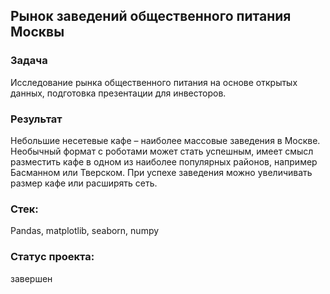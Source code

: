 ## Рынок заведений общественного питания Москвы
### Задача
Исследование рынка общественного питания на основе открытых данных, подготовка презентации для инвесторов.
### Результат
Небольшие несетевые кафе – наиболее массовые заведения в Москве. Необычный формат с роботами может стать успешным, имеет смысл разместить кафе в одном из наиболее популярных районов, например Басманном или Тверском. При успехе заведения можно увеличивать размер кафе или расширять сеть.
### Стек:
Pandas, matplotlib, seaborn, numpy
### Статус проекта: 
завершен
